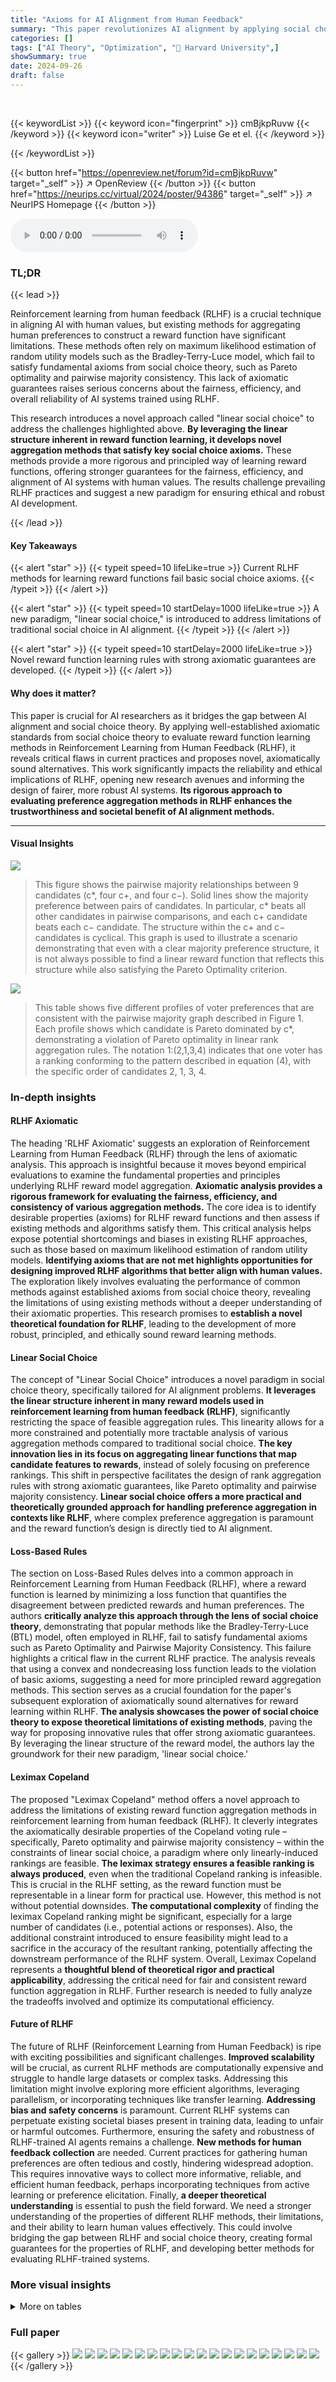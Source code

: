 ```yaml
---
title: "Axioms for AI Alignment from Human Feedback"
summary: "This paper revolutionizes AI alignment by applying social choice theory axioms to RLHF, exposing flaws in existing methods and proposing novel, axiomatically guaranteed reward learning rules."
categories: []
tags: ["AI Theory", "Optimization", "🏢 Harvard University",]
showSummary: true
date: 2024-09-26
draft: false
---
```


<br>

{{< keywordList >}}
{{< keyword icon="fingerprint" >}} cmBjkpRuvw {{< /keyword >}}
{{< keyword icon="writer" >}} Luise Ge et el. {{< /keyword >}}
 
{{< /keywordList >}}

{{< button href="https://openreview.net/forum?id=cmBjkpRuvw" target="_self" >}}
↗ OpenReview
{{< /button >}}
{{< button href="https://neurips.cc/virtual/2024/poster/94386" target="_self" >}}
↗ NeurIPS Homepage
{{< /button >}}


<audio controls>
    <source src="https://ai-paper-reviewer.com/cmBjkpRuvw/podcast.wav" type="audio/wav">
    Your browser does not support the audio element.
</audio>


### TL;DR


{{< lead >}}

Reinforcement learning from human feedback (RLHF) is a crucial technique in aligning AI with human values, but existing methods for aggregating human preferences to construct a reward function have significant limitations. These methods often rely on maximum likelihood estimation of random utility models such as the Bradley-Terry-Luce model, which fail to satisfy fundamental axioms from social choice theory, such as Pareto optimality and pairwise majority consistency. This lack of axiomatic guarantees raises serious concerns about the fairness, efficiency, and overall reliability of AI systems trained using RLHF.

This research introduces a novel approach called "linear social choice" to address the challenges highlighted above.  **By leveraging the linear structure inherent in reward function learning, it develops novel aggregation methods that satisfy key social choice axioms.**  These methods provide a more rigorous and principled way of learning reward functions, offering stronger guarantees for the fairness, efficiency, and alignment of AI systems with human values.  The results challenge prevailing RLHF practices and suggest a new paradigm for ensuring ethical and robust AI development.

{{< /lead >}}


#### Key Takeaways

{{< alert "star" >}}
{{< typeit speed=10 lifeLike=true >}} Current RLHF methods for learning reward functions fail basic social choice axioms. {{< /typeit >}}
{{< /alert >}}

{{< alert "star" >}}
{{< typeit speed=10 startDelay=1000 lifeLike=true >}} A new paradigm, "linear social choice," is introduced to address limitations of traditional social choice in AI alignment. {{< /typeit >}}
{{< /alert >}}

{{< alert "star" >}}
{{< typeit speed=10 startDelay=2000 lifeLike=true >}} Novel reward function learning rules with strong axiomatic guarantees are developed. {{< /typeit >}}
{{< /alert >}}

#### Why does it matter?
This paper is crucial for AI researchers as it bridges the gap between AI alignment and social choice theory.  By applying well-established axiomatic standards from social choice theory to evaluate reward function learning methods in Reinforcement Learning from Human Feedback (RLHF), it reveals critical flaws in current practices and proposes novel, axiomatically sound alternatives. This work significantly impacts the reliability and ethical implications of RLHF, opening new research avenues and informing the design of fairer, more robust AI systems.  **Its rigorous approach to evaluating preference aggregation methods in RLHF enhances the trustworthiness and societal benefit of AI alignment methods.**

------
#### Visual Insights



![](https://ai-paper-reviewer.com/cmBjkpRuvw/figures_22_1.jpg)

> This figure shows the pairwise majority relationships between 9 candidates (c*, four c+, and four c−).  Solid lines show the majority preference between pairs of candidates.  In particular, c* beats all other candidates in pairwise comparisons, and each c+ candidate beats each c− candidate. The structure within the c+ and c− candidates is cyclical. This graph is used to illustrate a scenario demonstrating that even with a clear majority preference structure, it is not always possible to find a linear reward function that reflects this structure while also satisfying the Pareto Optimality criterion.





![](https://ai-paper-reviewer.com/cmBjkpRuvw/tables_22_1.jpg)

> This table shows five different profiles of voter preferences that are consistent with the pairwise majority graph described in Figure 1.  Each profile shows which candidate is Pareto dominated by c*, demonstrating a violation of Pareto optimality in linear rank aggregation rules. The notation 1:(2,1,3,4) indicates that one voter has a ranking conforming to the pattern described in equation (4), with the specific order of candidates 2, 1, 3, 4.





### In-depth insights


#### RLHF Axiomatic
The heading 'RLHF Axiomatic' suggests an exploration of Reinforcement Learning from Human Feedback (RLHF) through the lens of axiomatic analysis. This approach is insightful because it moves beyond empirical evaluations to examine the fundamental properties and principles underlying RLHF reward model aggregation.  **Axiomatic analysis provides a rigorous framework for evaluating the fairness, efficiency, and consistency of various aggregation methods.** The core idea is to identify desirable properties (axioms) for RLHF reward functions and then assess if existing methods and algorithms satisfy them. This critical analysis helps expose potential shortcomings and biases in existing RLHF approaches, such as those based on maximum likelihood estimation of random utility models.  **Identifying axioms that are not met highlights opportunities for designing improved RLHF algorithms that better align with human values.**  The exploration likely involves evaluating the performance of common methods against established axioms from social choice theory, revealing the limitations of using existing methods without a deeper understanding of their axiomatic properties.  This research promises to **establish a novel theoretical foundation for RLHF**, leading to the development of more robust, principled, and ethically sound reward learning methods.

#### Linear Social Choice
The concept of "Linear Social Choice" introduces a novel paradigm in social choice theory, specifically tailored for AI alignment problems.  **It leverages the linear structure inherent in many reward models used in reinforcement learning from human feedback (RLHF)**, significantly restricting the space of feasible aggregation rules. This linearity allows for a more constrained and potentially more tractable analysis of various aggregation methods compared to traditional social choice.  **The key innovation lies in its focus on aggregating linear functions that map candidate features to rewards**, instead of solely focusing on preference rankings.  This shift in perspective facilitates the design of rank aggregation rules with strong axiomatic guarantees, like Pareto optimality and pairwise majority consistency.  **Linear social choice offers a more practical and theoretically grounded approach for handling preference aggregation in contexts like RLHF**, where complex preference aggregation is paramount and the reward function’s design is directly tied to AI alignment.

#### Loss-Based Rules
The section on Loss-Based Rules delves into a common approach in Reinforcement Learning from Human Feedback (RLHF), where a reward function is learned by minimizing a loss function that quantifies the disagreement between predicted rewards and human preferences.  The authors **critically analyze this approach through the lens of social choice theory**, demonstrating that popular methods like the Bradley-Terry-Luce (BTL) model, often employed in RLHF, fail to satisfy fundamental axioms such as Pareto Optimality and Pairwise Majority Consistency. This failure highlights a critical flaw in the current RLHF practice. The analysis reveals that using a convex and nondecreasing loss function leads to the violation of basic axioms, suggesting a need for more principled reward aggregation methods. This section serves as a crucial foundation for the paper's subsequent exploration of axiomatically sound alternatives for reward learning within RLHF.  **The analysis showcases the power of social choice theory to expose theoretical limitations of existing methods**, paving the way for proposing innovative rules that offer strong axiomatic guarantees. By leveraging the linear structure of the reward model, the authors lay the groundwork for their new paradigm, 'linear social choice.'

#### Leximax Copeland
The proposed "Leximax Copeland" method offers a novel approach to address the limitations of existing reward function aggregation methods in reinforcement learning from human feedback (RLHF).  It cleverly integrates the axiomatically desirable properties of the Copeland voting rule – specifically, Pareto optimality and pairwise majority consistency – within the constraints of linear social choice, a paradigm where only linearly-induced rankings are feasible.  **The leximax strategy ensures a feasible ranking is always produced**, even when the traditional Copeland ranking is infeasible. This is crucial in the RLHF setting, as the reward function must be representable in a linear form for practical use. However, this method is not without potential downsides. **The computational complexity** of finding the leximax Copeland ranking might be significant, especially for a large number of candidates (i.e., potential actions or responses). Also, the additional constraint introduced to ensure feasibility might lead to a sacrifice in the accuracy of the resultant ranking, potentially affecting the downstream performance of the RLHF system. Overall, Leximax Copeland represents a **thoughtful blend of theoretical rigor and practical applicability**, addressing the critical need for fair and consistent reward function aggregation in RLHF. Further research is needed to fully analyze the tradeoffs involved and optimize its computational efficiency.

#### Future of RLHF
The future of RLHF (Reinforcement Learning from Human Feedback) is ripe with exciting possibilities and significant challenges. **Improved scalability** will be crucial, as current RLHF methods are computationally expensive and struggle to handle large datasets or complex tasks. Addressing this limitation might involve exploring more efficient algorithms, leveraging parallelism, or incorporating techniques like transfer learning.  **Addressing bias and safety concerns** is paramount. Current RLHF systems can perpetuate existing societal biases present in training data, leading to unfair or harmful outcomes.  Furthermore, ensuring the safety and robustness of RLHF-trained AI agents remains a challenge.  **New methods for human feedback collection** are needed.  Current practices for gathering human preferences are often tedious and costly, hindering widespread adoption. This requires innovative ways to collect more informative, reliable, and efficient human feedback, perhaps incorporating techniques from active learning or preference elicitation. Finally, **a deeper theoretical understanding** is essential to push the field forward.  We need a stronger understanding of the properties of different RLHF methods, their limitations, and their ability to learn human values effectively. This could involve bridging the gap between RLHF and social choice theory, creating formal guarantees for the properties of RLHF, and developing better methods for evaluating RLHF-trained systems.


### More visual insights




<details>
<summary>More on tables
</summary>


![](https://ai-paper-reviewer.com/cmBjkpRuvw/tables_23_1.jpg)
> This table presents five different voter profiles, each consistent with the pairwise majority graph described in the paper.  Each profile demonstrates a situation where a particular candidate (other than c*) is ranked above c*, but where the ranking violates Pareto optimality because c* Pareto dominates that candidate. The notation '1: (2,1,3,4)' indicates a single voter with a ranking following a specific pattern described in equation (4) of the paper. The patterns ensure that all pairwise relationships (voter preferences) are satisfied, illustrating the failure of Pareto optimality despite the pairwise majority relationships.

![](https://ai-paper-reviewer.com/cmBjkpRuvw/tables_23_2.jpg)
> This table presents different voter profiles (rankings) that maintain consistency with the pairwise majority graph.  Each row corresponds to a set of voter preferences, where a number indicates a voter, and the values following the colon specify the ranking positions for the candidates (excluding c*).  These profiles are constructed to demonstrate that if the Linear Kemeny rule outputs a ranking where a specific candidate (not c*) is ranked above c*, there exists a set of voter preferences that satisfies the pairwise majority condition but also violates Pareto Optimality (PO) because c* Pareto dominates that candidate.

![](https://ai-paper-reviewer.com/cmBjkpRuvw/tables_24_1.jpg)
> This table presents five different voter profiles consistent with the pairwise majority graph shown in Figure 1. Each profile demonstrates a scenario where a specific candidate (other than c*) is ranked above c*, despite c* Pareto-dominating that candidate. The notation 1:(2,1,3,4) indicates a voter profile, where the ranking follows the pattern described in Equation (4) of the paper, with the indices (i, j, k, l) set to (2, 1, 3, 4).  This table supports the proof of Theorem 3.7 by demonstrating PO violations despite the use of a pairwise majority graph to select the ranking.

![](https://ai-paper-reviewer.com/cmBjkpRuvw/tables_25_1.jpg)
> This table presents example profiles that demonstrate the Pareto optimality violation of the Linear Kemeny rule. Each row corresponds to a distinct voter profile which is consistent with the pairwise majority graph (shown in Figure 1). The notation used is as follows: 1:(2,1,3,4) means one voter has a ranking in the form described in equation (4) with (i,j,k,l) = (2,1,3,4). For each candidate (except c*), the table provides profiles in which the candidate is Pareto-dominated by c*. In other words, for each of these candidates, there exists a profile that is consistent with the pairwise majority relationship such that the ranking generated violates Pareto optimality.

![](https://ai-paper-reviewer.com/cmBjkpRuvw/tables_25_2.jpg)
> This table presents five voter profiles consistent with the pairwise majority graph described in Figure 1. Each profile demonstrates a scenario where a specific candidate (other than c*) is ranked above c*, but is Pareto dominated by c*. The profiles are designed to illustrate the failure of Pareto Optimality in linear rank aggregation rules.

</details>




### Full paper

{{< gallery >}}
<img src="https://ai-paper-reviewer.com/cmBjkpRuvw/1.png" class="grid-w50 md:grid-w33 xl:grid-w25" />
<img src="https://ai-paper-reviewer.com/cmBjkpRuvw/2.png" class="grid-w50 md:grid-w33 xl:grid-w25" />
<img src="https://ai-paper-reviewer.com/cmBjkpRuvw/3.png" class="grid-w50 md:grid-w33 xl:grid-w25" />
<img src="https://ai-paper-reviewer.com/cmBjkpRuvw/4.png" class="grid-w50 md:grid-w33 xl:grid-w25" />
<img src="https://ai-paper-reviewer.com/cmBjkpRuvw/5.png" class="grid-w50 md:grid-w33 xl:grid-w25" />
<img src="https://ai-paper-reviewer.com/cmBjkpRuvw/6.png" class="grid-w50 md:grid-w33 xl:grid-w25" />
<img src="https://ai-paper-reviewer.com/cmBjkpRuvw/7.png" class="grid-w50 md:grid-w33 xl:grid-w25" />
<img src="https://ai-paper-reviewer.com/cmBjkpRuvw/8.png" class="grid-w50 md:grid-w33 xl:grid-w25" />
<img src="https://ai-paper-reviewer.com/cmBjkpRuvw/9.png" class="grid-w50 md:grid-w33 xl:grid-w25" />
<img src="https://ai-paper-reviewer.com/cmBjkpRuvw/10.png" class="grid-w50 md:grid-w33 xl:grid-w25" />
<img src="https://ai-paper-reviewer.com/cmBjkpRuvw/11.png" class="grid-w50 md:grid-w33 xl:grid-w25" />
<img src="https://ai-paper-reviewer.com/cmBjkpRuvw/12.png" class="grid-w50 md:grid-w33 xl:grid-w25" />
<img src="https://ai-paper-reviewer.com/cmBjkpRuvw/13.png" class="grid-w50 md:grid-w33 xl:grid-w25" />
<img src="https://ai-paper-reviewer.com/cmBjkpRuvw/14.png" class="grid-w50 md:grid-w33 xl:grid-w25" />
<img src="https://ai-paper-reviewer.com/cmBjkpRuvw/15.png" class="grid-w50 md:grid-w33 xl:grid-w25" />
<img src="https://ai-paper-reviewer.com/cmBjkpRuvw/16.png" class="grid-w50 md:grid-w33 xl:grid-w25" />
<img src="https://ai-paper-reviewer.com/cmBjkpRuvw/17.png" class="grid-w50 md:grid-w33 xl:grid-w25" />
<img src="https://ai-paper-reviewer.com/cmBjkpRuvw/18.png" class="grid-w50 md:grid-w33 xl:grid-w25" />
<img src="https://ai-paper-reviewer.com/cmBjkpRuvw/19.png" class="grid-w50 md:grid-w33 xl:grid-w25" />
<img src="https://ai-paper-reviewer.com/cmBjkpRuvw/20.png" class="grid-w50 md:grid-w33 xl:grid-w25" />
{{< /gallery >}}